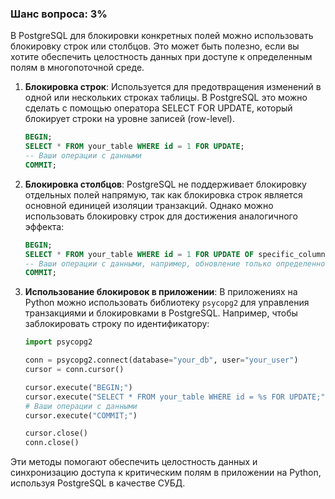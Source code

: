 ### Шанс вопроса: 3%

В PostgreSQL для блокировки конкретных полей можно использовать блокировку строк или столбцов. Это может быть полезно, если вы хотите обеспечить целостность данных при доступе к определенным полям в многопоточной среде.

1. **Блокировка строк**: Используется для предотвращения изменений в одной или нескольких строках таблицы. В PostgreSQL это можно сделать с помощью оператора SELECT FOR UPDATE, который блокирует строки на уровне записей (row-level).

   ```sql
   BEGIN;
   SELECT * FROM your_table WHERE id = 1 FOR UPDATE;
   -- Ваши операции с данными
   COMMIT;
   ```

2. **Блокировка столбцов**: PostgreSQL не поддерживает блокировку отдельных полей напрямую, так как блокировка строк является основной единицей изоляции транзакций. Однако можно использовать блокировку строк для достижения аналогичного эффекта:

   ```sql
   BEGIN;
   SELECT * FROM your_table WHERE id = 1 FOR UPDATE OF specific_column;
   -- Ваши операции с данными, например, обновление только определенного поля
   COMMIT;
   ```

3. **Использование блокировок в приложении**: В приложениях на Python можно использовать библиотеку `psycopg2` для управления транзакциями и блокировками в PostgreSQL. Например, чтобы заблокировать строку по идентификатору:

   ```python
   import psycopg2

   conn = psycopg2.connect(database="your_db", user="your_user")
   cursor = conn.cursor()

   cursor.execute("BEGIN;")
   cursor.execute("SELECT * FROM your_table WHERE id = %s FOR UPDATE;", (1,))
   # Ваши операции с данными
   cursor.execute("COMMIT;")

   cursor.close()
   conn.close()
   ```

Эти методы помогают обеспечить целостность данных и синхронизацию доступа к критическим полям в приложении на Python, используя PostgreSQL в качестве СУБД.